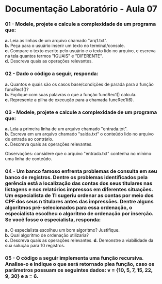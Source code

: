 # Documentação Laboratório - Aula 07

### 01 - Modele, projete e calcule a complexidade de um programa que:
**a.** Leia as linhas de um arquivo chamado "arq1.txt".  
**b.** Peça para o usuário inserir um texto no terminal/console.  
**c.** Compare o texto escrito pelo usuário e o texto lido no arquivo, e escreva na tela quantos termos "IGUAIS" e "DIFERENTE".  
**d.** Descreva quais as operações relevantes.  

### 02 - Dado o código a seguir, responda:
**a.** Quantos e quais são os casos base/condições de parada para a função funcRec1()?  
**b.** Explique com suas palavras o que a função funcRec1() calcula.  
**c.** Represente a pilha de execução para a chamada funcRec1(6).  

### 03 - Modele, projete e calcule a complexidade de um programa que:
**a.** Leia a primeira linha de um arquivo chamado "entrada.txt".  
**b.** Escreva em um arquivo chamado "saida.txt" o conteúdo lido no arquivo de entrada ao contrário.  
**c.** Descreva quais as operações relevantes.  

Observações: considere que o arquivo "entrada.txt" contenha no mínimo uma linha de conteúdo.

### 04 - Um banco famoso enfrenta problemas de consulta em seu banco de registros. Dentre os problemas identificados pela gerência está a localização das contas dos seus titulares nas listagens e nos relatórios impressos em diferentes situações. Um especialista de TI sugeriu ordenar as contas por meio dos CPF dos seus n titulares antes das impressões. Dentre alguns algoritmos pré-selecionados para essa ordenação, o especialista escolheu o algoritmo de ordenação por inserção. Se você fosse o especialista, responda:
**a.** O especialista escolheu um bom algoritmo? Justifique.  
**b.** Qual algoritmo de ordenação utilizaria?  
**c.** Descreva quais as operações relevantes.
**d.** Demonstre a viabilidade da sua solução para 10 registros.  

### 05 - O código a seguir implementa uma função recursiva. Analise-o e indique o que será retornado plea função, caso os parâmetros possuam os seguintes dados: v = {10, 5, 7, 15, 22, 9, 30} e a = 6.
